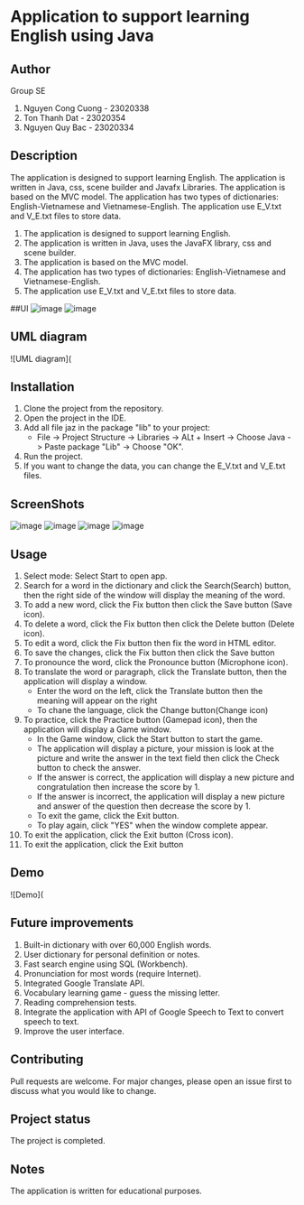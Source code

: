 # Application to support learning English using Java

## Author
Group SE
1. Nguyen Cong Cuong - 23020338
2. Ton Thanh Dat - 23020354
3. Nguyen Quy Bac - 23020334

## Description
The application is designed to support learning English. The application is written in Java, css, scene builder and Javafx Libraries. The application is based on the MVC model. The application has two types of dictionaries: English-Vietnamese and Vietnamese-English. The application use E_V.txt and V_E.txt files to store data.
1. The application is designed to support learning English.
2. The application is written in Java, uses the JavaFX library, css and scene builder.
3. The application is based on the MVC model.
4. The application has two types of dictionaries: English-Vietnamese and Vietnamese-English.
5. The application use E_V.txt and V_E.txt files to store data.

##UI
![image](https://github.com/congcuon2k5/SE-first-project/blob/main/SEDictionary/src/main/resources/com/example/sedictionary/Picture/Screenshot%202024-05-08%20131908.png)
![image](https://github.com/congcuon2k5/SE-first-project/blob/main/SEDictionary/src/main/resources/com/example/sedictionary/Picture/Screenshot%202024-05-08%20131916.png)
## UML diagram
![UML diagram](

## Installation
1. Clone the project from the repository.
2. Open the project in the IDE.
3. Add all file jaz in the package "lib" to your project:
      + File ->  Project Structure -> Libraries -> ALt + Insert -> Choose Java -> Paste package "Lib" -> Choose "OK". 
4. Run the project.
5. If you want to change the data, you can change the E_V.txt and V_E.txt files.
   
## ScreenShots
![image](https://github.com/congcuon2k5/SE-first-project/blob/main/SEDictionary/src/main/resources/com/example/sedictionary/Picture/Screenshot%202024-05-08%20034735.png)
![image](https://github.com/congcuon2k5/SE-first-project/blob/main/SEDictionary/src/main/resources/com/example/sedictionary/Picture/Screenshot%202024-05-08%20034752.png)
![image](https://github.com/congcuon2k5/SE-first-project/blob/main/SEDictionary/src/main/resources/com/example/sedictionary/Picture/Screenshot%202024-05-08%20034820.png)
![image](https://github.com/congcuon2k5/SE-first-project/blob/main/SEDictionary/src/main/resources/com/example/sedictionary/Picture/Screenshot%202024-05-08%20034838.png)

## Usage
1. Select mode: Select Start to open app.
2. Search for a word in the dictionary and click the Search(Search) button, then the right side of the window will display the meaning of the word.
3. To add a new word, click the Fix button then click the Save button (Save icon).
4. To delete a word,  click the Fix button then click the Delete button (Delete icon).
5. To edit a word, click the Fix button then fix the word in HTML editor.
6. To save the changes, click the Fix button then click the Save button
7. To pronounce the word, click the Pronounce button (Microphone icon).
8. To translate the word or paragraph, click the Translate button, then the application will display a window. 
    + Enter the word on the left, click the Translate button then the meaning will appear on the right
    + To chane the language, click the Change button(Change icon) 
9. To practice, click the Practice button (Gamepad icon), then the application will display a Game window.
    + In the Game window, click the Start button to start the game.
    + The application will display a picture, your mission is look at the picture and write the answer in the text field then click the Check button to check the answer.
    + If the answer is correct, the application will display a new picture and congratulation then increase the score by 1.
    + If the answer is incorrect, the application will display a new picture and answer of the question then decrease the score by 1.
    + To exit the game, click the Exit button.
    + To play again, click "YES" when the window complete appear.
9. To exit the application, click the Exit button (Cross icon).
10. To exit the application, click the Exit button

## Demo
![Demo](

## Future improvements
1. Built-in dictionary with over 60,000 English words. 
2. User dictionary for personal definition or notes.
3. Fast search engine using SQL (Workbench). 
4. Pronunciation for most words (require Internet). 
5. Integrated Google Translate API. 
6. Vocabulary learning game - guess the missing letter. 
7. Reading comprehension tests. 
8. Integrate the application with API of Google Speech to Text to convert speech to text. 
9. Improve the user interface.

## Contributing
Pull requests are welcome. For major changes, please open an issue first to discuss what you would like to change.

## Project status
The project is completed.

## Notes
The application is written for educational purposes.
